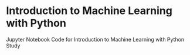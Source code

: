 # Introduction to Machine Learning with Python
Jupyter Notebook Code for Introduction to Machine Learning with Python Study